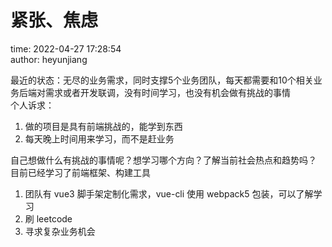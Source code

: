 # 紧张、焦虑

time: 2022-04-27 17:28:54  
author: heyunjiang

最近的状态：无尽的业务需求，同时支撑5个业务团队，每天都需要和10个相关业务后端对需求或者开发联调，没有时间学习，也没有机会做有挑战的事情  
个人诉求：
1. 做的项目是具有前端挑战的，能学到东西
2. 每天晚上时间用来学习，而不是赶业务

自己想做什么有挑战的事情呢？想学习哪个方向？了解当前社会热点和趋势吗？  
目前已经学习了前端框架、构建工具

1. 团队有 vue3 脚手架定制化需求，vue-cli 使用 webpack5 包装，可以了解学习
2. 刷 leetcode
3. 寻求复杂业务机会
